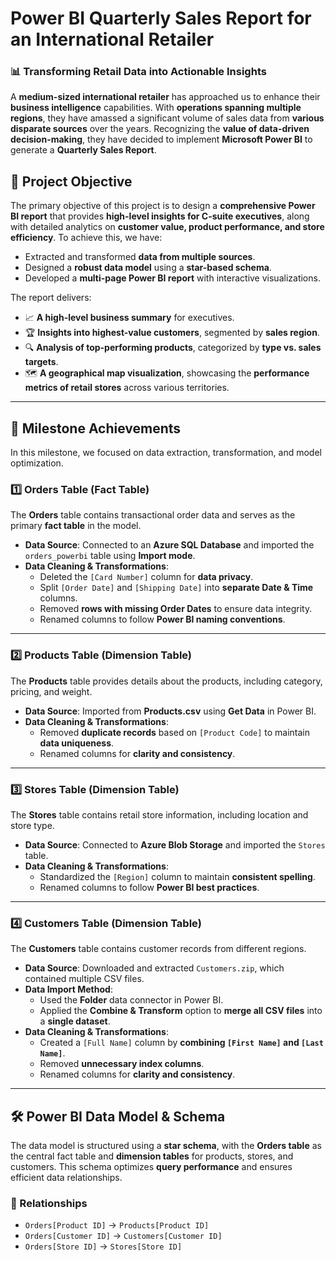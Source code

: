 # **Power BI Quarterly Sales Report for an International Retailer**
### **📊 Transforming Retail Data into Actionable Insights**
A **medium-sized international retailer** has approached us to enhance their **business intelligence** capabilities. With **operations spanning multiple regions**, they have amassed a significant volume of sales data from **various disparate sources** over the years. Recognizing the **value of data-driven decision-making**, they have decided to implement **Microsoft Power BI** to generate a **Quarterly Sales Report**.

## **🎯 Project Objective**
The primary objective of this project is to design a **comprehensive Power BI report** that provides **high-level insights for C-suite executives**, along with detailed analytics on **customer value, product performance, and store efficiency**. To achieve this, we have:
- Extracted and transformed **data from multiple sources**.
- Designed a **robust data model** using a **star-based schema**.
- Developed a **multi-page Power BI report** with interactive visualizations.

The report delivers:
- 📈 **A high-level business summary** for executives.
- 🏆 **Insights into highest-value customers**, segmented by **sales region**.
- 🔍 **Analysis of top-performing products**, categorized by **type vs. sales targets**.
- 🗺️ **A geographical map visualization**, showcasing the **performance metrics of retail stores** across various territories.

---

## **📢 Milestone Achievements**
In this milestone, we focused on data extraction, transformation, and model optimization.

### **1️⃣ Orders Table (Fact Table)**
The **Orders** table contains transactional order data and serves as the primary **fact table** in the model.
- **Data Source**: Connected to an **Azure SQL Database** and imported the `orders_powerbi` table using **Import mode**.
- **Data Cleaning & Transformations**:
  - Deleted the `[Card Number]` column for **data privacy**.
  - Split `[Order Date]` and `[Shipping Date]` into **separate Date & Time** columns.
  - Removed **rows with missing Order Dates** to ensure data integrity.
  - Renamed columns to follow **Power BI naming conventions**.

---

### **2️⃣ Products Table (Dimension Table)**
The **Products** table provides details about the products, including category, pricing, and weight.
- **Data Source**: Imported from **Products.csv** using **Get Data** in Power BI.
- **Data Cleaning & Transformations**:
  - Removed **duplicate records** based on `[Product Code]` to maintain **data uniqueness**.
  - Renamed columns for **clarity and consistency**.

---

### **3️⃣ Stores Table (Dimension Table)**
The **Stores** table contains retail store information, including location and store type.
- **Data Source**: Connected to **Azure Blob Storage** and imported the `Stores` table.
- **Data Cleaning & Transformations**:
  - Standardized the `[Region]` column to maintain **consistent spelling**.
  - Renamed columns to follow **Power BI best practices**.

---

### **4️⃣ Customers Table (Dimension Table)**
The **Customers** table contains customer records from different regions.
- **Data Source**: Downloaded and extracted `Customers.zip`, which contained multiple CSV files.
- **Data Import Method**:
  - Used the **Folder** data connector in Power BI.
  - Applied the **Combine & Transform** option to **merge all CSV files** into a **single dataset**.
- **Data Cleaning & Transformations**:
  - Created a `[Full Name]` column by **combining `[First Name]` and `[Last Name]`**.
  - Removed **unnecessary index columns**.
  - Renamed columns for **clarity and consistency**.

---

## **🛠️ Power BI Data Model & Schema**
The data model is structured using a **star schema**, with the **Orders table** as the central fact table and **dimension tables** for products, stores, and customers. This schema optimizes **query performance** and ensures efficient data relationships.

### **🔗 Relationships**
- `Orders[Product ID]` → `Products[Product ID]`
- `Orders[Customer ID]` → `Customers[Customer ID]`
- `Orders[Store ID]` → `Stores[Store ID]`

